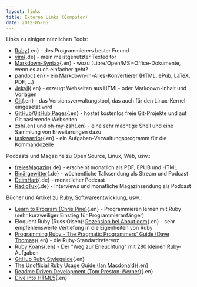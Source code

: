 ```yaml
---
layout: links
title: Externe Links (Computer)
date: 2012-05-05
---
```


Links zu einigen nützlichen Tools:

- [Ruby](http://www.ruby-lang.org/de/){.en} - des Programmierers bester Freund
- [vim](http://de.wikipedia.org/wiki/Vim){.de} - mein meistgenutzter Texteditor
- [Markdown-Syntax](http://daringfireball.net/projects/markdown/syntax){.en} - wozu (Libre/Open/MS)-Office-Dokumente, wenn es auch einfacher geht?
- [pandoc](http://johnmacfarlane.net/pandoc/){.en} - ein Markdown-in-Alles-Konvertierer (HTML, ePub, LaTeX, PDF, ...)
- [Jekyll](http://jekyllrb.com/){.en} - erzeugt Webseiten aus HTML- oder Markdown-Inhalt und Vorlagen
- [Git](http://git-scm.com/){.en} - das Versionsverwaltungstool, das auch für den Linux-Kernel eingesetzt wird
- [GitHub](http://github.com/)/[GitHub Pages](http://pages.github.com/){.en} - hostet kostenlos freie Git-Projekte und auf Git basierende Webseiten
- [zsh](http://zsh.sourceforge.net/){.en} und [oh-my-zsh](https://github.com/robbyrussell/oh-my-zsh){.en} - eine sehr mächtige Shell und eine Sammlung von Erweiterungen dazu
- [taskwarrior](http://taskwarrior.org/){.en} - ein Aufgaben-Verwaltungsprogramm für die Kommandozeile

Podcasts und Magazine zu Open Source, Linux, Web, usw.:

- [freiesMagazin](http://www.freiesmagazin.de/){.de} - erscheint monatlich als PDF, EPUB und HTML
- [Binärgewitter](http://blog.binaergewitter.de/){.de} - wöchentliche Talksendung als Stream und Podcast
- [DeimHart](http://deimhart.net/){.de} - monatlicher Podcast
- [RadioTux](http://www.radiotux.de/){.de} - Interviews und monatliche Magazinsendung als Podcast

Bücher und Artikel zu Ruby, Softwareentwicklung, usw.:

- [Learn to Program (Chris Pine)](http://pine.fm/LearnToProgram/){.en} -
  Programmieren lernen mit Ruby (sehr kurzweiliger Einstieg für Programmieranfänger)
- Eloquent Ruby (Russ Olsen):
  [Rezension bei About.com](http://ruby.about.com/od/reviewsevents/gr/Eloquent-Ruby-By-Russ-Olsen.htm){.en} -
  sehr empfehlenswerte Vertiefung in die Eigenheiten von Ruby
- [Programming Ruby - The Pragmatic Programmers' Guide (Dave Thomas)](http://pragprog.com/book/ruby3/programming-ruby-1-9){.en} -
  die Ruby-Standardreferenz
- [Ruby Koans](http://rubykoans.com/){.en} - Der "Weg zur Erleuchtung" mit 280 kleinen Ruby-Aufgaben
- [GitHub Ruby Styleguide](https://github.com/styleguide/ruby/){.en}
- [The Unofficial Ruby Usage Guide (Ian Macdonald)](http://www.caliban.org/ruby/rubyguide.shtml){.en}
- [Readme Driven Development (Tom Preston-Werner)](http://tom.preston-werner.com/2010/08/23/readme-driven-development.html){.en}
- [Dive into HTML5](http://diveintohtml5.info/){.en}
